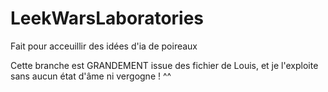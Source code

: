 # LeekWarsLaboratories
Fait pour acceuillir des idées d'ia de poireaux

Cette branche est GRANDEMENT issue des fichier de Louis, et je l'exploite sans aucun état d'âme ni vergogne ! ^^

